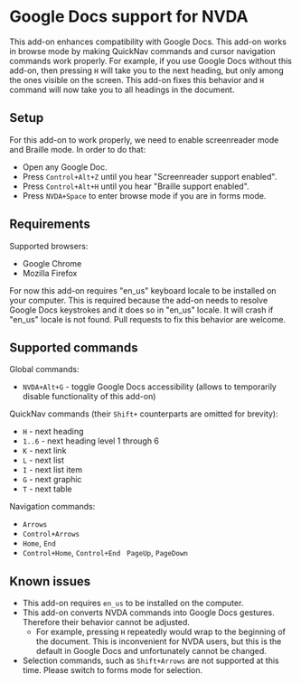 # Google Docs support for NVDA

This add-on enhances compatibility with Google Docs. This add-on works in browse mode by making QuickNav commands and cursor navigation commands work properly. For example, if you use Google Docs without this add-on, then pressing `H` will take you to the next heading, but only among the ones visible on the screen. This add-on fixes this behavior and `H` command will now take you to all headings in the document.

## Setup

For this add-on to work properly, we need to enable screenreader mode and Braille mode. In order to do that:
* Open any Google Doc.
* Press `Control+Alt+Z` until you hear "Screenreader support enabled".
* Press `Control+Alt+H` until you hear  "Braille support enabled".
* Press `NVDA+Space` to enter browse mode if you are in forms mode.

## Requirements

Supported browsers:

* Google Chrome
* Mozilla Firefox

For now this add-on requires "en_us" keyboard locale to be installed on your computer. This is required because the add-on needs to resolve Google Docs keystrokes and it does so in "en_us" locale. It will crash if "en_us" locale is not found. Pull requests to fix this behavior are welcome.

## Supported commands

Global commands:

* `NVDA+Alt+G` - toggle Google Docs accessibility (allows to temporarily disable functionality of this add-on)

QuickNav commands (their `Shift+` counterparts are omitted for brevity):

* `H` - next heading
* `1..6` - next heading level 1 through 6
* `K` - next link
* `L` - next list
* `I` - next list item
* `G` - next graphic
* `T` - next table

Navigation commands:

* `Arrows`
* `Control+Arrows`
* `Home`, `End`
* `Control+Home`, `Control+End`
` PageUp`, `PageDown`

## Known issues

* This add-on requires `en_us` to be installed on the computer.
* This add-on converts NVDA commands into Google Docs gestures. Therefore their behavior cannot be adjusted.
    * For example, pressing `H` repeatedly would wrap to the beginning of the document. This is inconvenient for NVDA users, but this is the default in Google Docs and unfortunately cannot be changed.
* Selection commands, such as `Shift+Arrows` are not supported at this time. Please switch to forms mode for selection.
